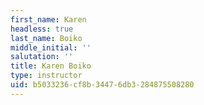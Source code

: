 ```yaml
---
first_name: Karen
headless: true
last_name: Boiko
middle_initial: ''
salutation: ''
title: Karen Boiko
type: instructor
uid: b5033236-cf8b-3447-6db3-284875508280
---
```

